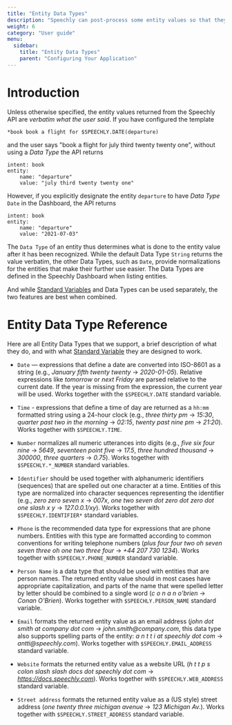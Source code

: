 ```yaml
---
title: "Entity Data Types"
description: "Speechly can post-process some entity values so that they are returned in a more structured format. This is done by assigning the entity to have an appropriate Data Type in the Dashboard."
weight: 6
category: "User guide"
menu:
  sidebar:
    title: "Entity Data Types"
    parent: "Configuring Your Application"
---
```

# Introduction
Unless otherwise specified, the entity values returned from the Speechly API are *verbatim what the user said*. If you have configured the template
```
*book book a flight for $SPEECHLY.DATE(departure)
```
and the user says "book a flight for july third twenty twenty one", without using a *Data Type* the API returns
```
intent: book
entity:
    name: "departure"
    value: "july third twenty twenty one"
```
However, if you explicitly designate the entity `departure` to have *Data Type* `Date` in the Dashboard, the API returns
```
intent: book
entity:
    name: "departure"
    value: "2021-07-03"
```
The `Data Type` of an entity thus determines what is done to the entity value after it has been recognized. While the default Data Type `String` returns the value verbatim, the other Data Types, such as `Date`, provide normalizations for the entities that make their further use easier. The Data Types are defined in the Speechly Dashboard when listing entities.

And while [Standard Variables](/slu-examples/standard-variables/) and Data Types can be used separately, the two features are best when combined.


# Entity Data Type Reference

Here are all Entity Data Types that we support, a brief description of what they do, and with what [Standard Variable](/slu-examples/standard-variables/) they are designed to work.

* `Date` — expressions that define a date are converted into ISO-8601 as a string (e.g., _January fifth twenty twenty_ → _2020-01-05_). Relative expressions like _tomorrow_ or _next Friday_ are parsed relative to the current date. If the year is missing from the expression, the current year will be used. Works together with the `$SPEECHLY.DATE` standard variable.

* `Time` - expressions that define a time of day are returned as a `hh:mm` formatted string using a 24-hour clock (e.g., _three thirty pm_ → _15:30_, _quarter past two in the morning_ → _02:15_, _twenty past nine pm_ → _21:20_). Works together with `$SPEECHLY.TIME`.

* `Number` normalizes all numeric utterances into digits (e.g., _five six four nine_ → _5649_, _seventeen point five_ → _17.5_, _three hundred thousand_ → _300000_, _three quarters_ → _0.75_). Works together with `$SPEECHLY.*_NUMBER` standard variables.

* `Identifier` should be used together with alphanumeric identifiers (sequences) that are spelled out one character at a time. Entities of this type are normalized into character sequences representing the identifier (e.g., _zero zero seven x_ → _007x_, _one two seven dot zero dot zero dot one slash x y_ → _127.0.0.1/xy_). Works together with `$SPEECHLY.IDENTIFIER*` standard variables.

* `Phone` is the recommended data type for expressions that are phone numbers. Entities with this type are formatted according to common conventions for writing telephone numbers (_plus four four two oh seven seven three oh one two three four_ → _+44 207 730 1234_). Works together with `$SPEECHLY.PHONE_NUMBER` standard variable.

* `Person Name` is a data type that should be used with entities that are person names. The returned entity value should in most cases have appropriate capitalization, and parts of the name that were spelled letter by letter should be combined to a single word (_c o n a n o'brien_ → _Conan O'Brien_). Works together with `$SPEECHLY.PERSON_NAME` standard variable.

* `Email` formats the returned entity value as an email address (_john dot smith at company dot com_ → _john.smith@company.com_, this data type also supports spelling parts of the entity: _a n t t i at speechly dot com_ → _antti@speechly.com_). Works together with `$SPEECHLY.EMAIL_ADDRESS` standard variable.

* `Website` formats the returned entity value as a website URL (_h t t p s colon slash slash docs dot speechly dot com_ → _https://docs.speechly.com_). Works together with `$SPEECHLY.WEB_ADDRESS` standard variable.

* `Street address` formats the returned entity value as a (US style) street address (_one twenty three michigan avenue_ → _123 Michigan Av._). Works together with `$SPEECHLY.STREET_ADDRESS` standard variable.
